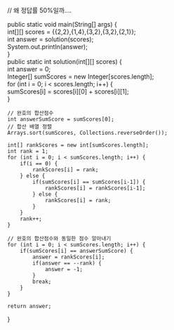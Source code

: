 
// 왜 정답률 50%일까....

public static void main(String[] args) {  
    int[][] scores = {{2,2},{1,4},{3,2},{3,2},{2,1}};  
    int answer = solution(scores);  
    System.out.println(answer);  
}  
public static int solution(int[][] scores) {  
    int answer = 0;  
    Integer[] sumScores = new Integer[scores.length];  
    for (int i = 0; i < scores.length; i++) {  
        sumScores[i] = scores[i][0] + scores[i][1];  
    }  
  
    // 완호의 합산점수  
    int answerSumScore = sumScores[0];  
    // 합산 배열 정렬  
    Arrays.sort(sumScores, Collections.reverseOrder());  
  
    int[] rankScores = new int[sumScores.length];  
    int rank = 1;  
    for (int i = 0; i < sumScores.length; i++) {  
        if(i == 0) {  
            rankScores[i] = rank;  
        } else {  
            if(sumScores[i] == sumScores[i-1]) {  
                rankScores[i] = rankScores[i-1];  
            } else {  
                rankScores[i] = rank;  
            }  
        }  
        rank++;  
    }  
  
    // 완호의 합산점수와 동일한 점수 알아내기  
    for (int i = 0; i < sumScores.length; i++) {  
        if(sumScores[i] == answerSumScore) {  
            answer = rankScores[i];  
            if(answer == --rank) {  
                answer = -1;  
            }  
            break;  
        }  
    }  
  
    return answer;  
}